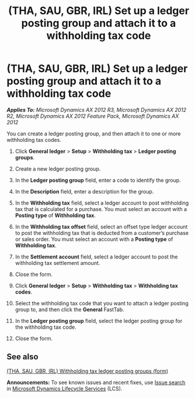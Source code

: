﻿---
title: (THA, SAU, GBR, IRL) Set up a ledger posting group and attach it to a withholding tax code
TOCTitle: (THA, SAU, GBR, IRL) Set up a ledger posting group and attach it to a withholding tax code
ms:assetid: 78274644-4b44-4c9d-aac5-c5cf6138a268
ms:mtpsurl: https://technet.microsoft.com/en-us/library/Hh209253(v=AX.60)
ms:contentKeyID: 36058221
ms.date: 04/18/2014
mtps_version: v=AX.60
f1_keywords:
- Thailand
- withholding tax
- ledger posting group
---

# (THA, SAU, GBR, IRL) Set up a ledger posting group and attach it to a withholding tax code 


_**Applies To:** Microsoft Dynamics AX 2012 R3, Microsoft Dynamics AX 2012 R2, Microsoft Dynamics AX 2012 Feature Pack, Microsoft Dynamics AX 2012_

You can create a ledger posting group, and then attach it to one or more withholding tax codes.

1.  Click **General ledger** \> **Setup** \> **Withholding tax** \> **Ledger posting groups**.

2.  Create a new ledger posting group.

3.  In the **Ledger posting group** field, enter a code to identify the group.

4.  In the **Description** field, enter a description for the group.

5.  In the **Withholding tax** field, select a ledger account to post withholding tax that is calculated for a purchase. You must select an account with a **Posting type** of **Withholding tax**.

6.  In the **Withholding tax offset** field, select an offset type ledger account to post the withholding tax that is deducted from a customer’s purchase or sales order. You must select an account with a **Posting type** of **Withholding tax**.

7.  In the **Settlement account** field, select a ledger account to post the withholding tax settlement amount.

8.  Close the form.

9.  Click **General ledger** \> **Setup** \> **Withholding tax** \> **Withholding tax codes**.

10. Select the withholding tax code that you want to attach a ledger posting group to, and then click the **General** FastTab.

11. In the **Ledger posting group** field, select the ledger posting group for the withholding tax code.

12. Close the form.

## See also

[(THA, SAU, GBR, IRL) Withholding tax ledger posting groups (form)](https://technet.microsoft.com/en-us/library/hh208625\(v=ax.60\))

  
**Announcements:** To see known issues and recent fixes, use [Issue search](http://go.microsoft.com/fwlink/?linkid=389258) in [Microsoft Dynamics Lifecycle Services](http://go.microsoft.com/fwlink/?linkid=306505) (LCS).

